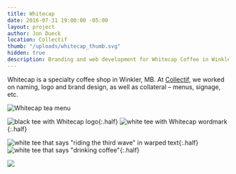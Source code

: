 ```yaml
---
title: Whitecap
date: 2016-07-31 19:00:00 -05:00
layout: project
author: Jon Dueck
location: Collectif
thumb: "/uploads/whitecap_thumb.svg"
hidden: true
description: Branding and web development for Whitecap Coffee in Winkler, Manitoba.
---
```


Whitecap is a specialty coffee shop in Winkler, MB. At [Collectif](https://collectif.co), we worked on naming, logo and brand design, as well as collateral – menus, signage, etc.

![Whitecap tea menu](/uploads/whitecap_tea.jpg)

![black tee with Whitecap logo](/uploads/whitecap_shirt_logo.jpg){:.half}
![white tee with Whitecap wordmark](/uploads/whitecap_shirt_wordmark.jpg){:.half}

![white tee that says "riding the third wave" in warped text](/uploads/whitecap_shirt_riding.jpg){:.half}
![white tee that says "drinking coffee"](/uploads/whitecap_shirt_drinking-coffee.jpg){:.half}

![](/uploads/whitecap_window.jpg#half)

